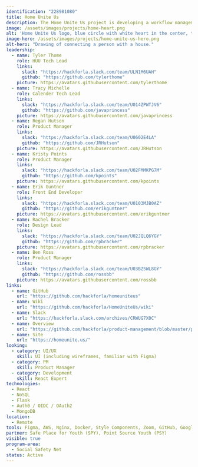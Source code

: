 ```yaml
---
identification: "228981080"
title: Home Unite Us
description: The Home Unite Us project is developing a workflow management tool for community nonprofits to automate and scale their existing Host Home initiatives, prioritizing streamlining of caseworkers' repetitive workloads, reducing institutional bias, and effectively capturing crucial data. <br /><br />Host Home programs are centered around housing young people, 18 - 25 years old. Their approach focuses on low-cost, community-driven intervention by matching a willing host with a guest or group of guests, providing a stable housing environment for youths who are experiencing homelessness and seeking stable housing.
image: /assets/images/projects/home-heart.png
alt: 'Home Unite Us logo, blue circle with white heart in the center, two hands hugging the logo with "Home Unite Us" above the heart.'
image-hero: /assets/images/projects/home-unite-us-hero.png
alt-hero: "Drawing of connecting a person with a house."
leadership:
  - name: Tyler Thome
    role: HUU Tech Lead
    links:
      slack: "https://hackforla.slack.com/team/ULN1M6UAH"
      github: "https://github.com/tylerthome"
    picture: https://avatars.githubusercontent.com/tylerthome
  - name: Tracy Michelle
    role: Calender Tech Lead
    links:
      slack: "https://hackforla.slack.com/team/U014ZPWTJV6"
      github: "https://github.com/javaprincess"
    picture: https://avatars.githubusercontent.com/javaprincess
  - name: Regan Hutson
    role: Product Manager
    links:
      slack: "https://hackforla.slack.com/team/U0602E4LA"
      github: "https://github.com/JRHutson"
    picture: https://avatars.githubusercontent.com/JRHutson
  - name: Kristy Points
    role: Product Manager
    links:
      slack: "https://hackforla.slack.com/team/U02FMMKPG7M"
      github: "https://github.com/kpoints"
    picture: https://avatars.githubusercontent.com/kpoints
  - name: Erik Guntner
    role: Front End Developer
    links:
      slack: "https://hackforla.slack.com/team/U0103MJB0AZ"
      github: "https://github.com/erikguntner"
    picture: https://avatars.githubusercontent.com/erikguntner
  - name: Rachel Bracker
    role: Design Lead
    links:
      slack: "https://hackforla.slack.com/team/U02JQLQ6YGY"
      github: "https://github.com/rpbracker"
    picture: https://avatars.githubusercontent.com/rpbracker
  - name: Ben Ross
    role: Product Manager
    links:
      slack: "https://hackforla.slack.com/team/U03BZ5WL8GY"
      github: "https://github.com/rossbb"
    picture: https://avatars.githubusercontent.com/rossbb
links:
  - name: GitHub
    url: "https://github.com/hackforla/homeuniteus"
  - name: Wiki
    url: "https://github.com/hackforla/HomeUniteUs/wiki"
  - name: Slack
    url: "https://hackforla.slack.com/archives/CRWUG7X0C"
  - name: Overview
    url: "https://github.com/hackforla/product-management/blob/master/project-one-sheets/Home-Unite-Us-One-Sheet.pdf"
  - name: Site
    url: "https://homeunite.us/"
looking:
  - category: UI/UX
    skill: UI (including wireframes, familiar with Figma)
  - category: PM
    skill: Product Manager
  - category: Development
    skill: React Expert
technologies:
  - React
  - NoSQL
  - Flask
  - Auth0 / OIDC / OAuth2
  - MongoDB
location:
  - Remote
tools: Figma, AWS, Nginx, Docker, Style Components, Zoom, GitHub, Google Drive, Docs, Sheets, Slides
partner: Safe Place for Youth (SPY), Point Source Youth (PSY)
visible: true
program-area:
  - Social Safety Net
status: Active
---
```

